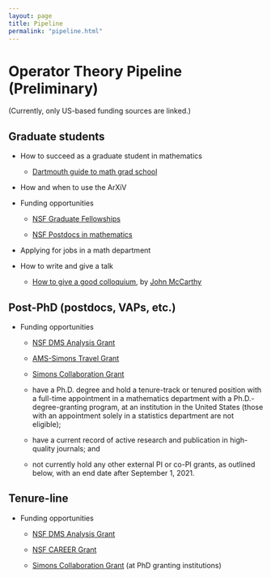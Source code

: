 ```yaml
---
layout: page
title: Pipeline
permalink: "pipeline.html"
---
```


# Operator Theory Pipeline (Preliminary)

(Currently, only US-based funding sources are linked.)

## Graduate students

- How to succeed as a graduate student in mathematics

	- [Dartmouth guide to math grad school][1]

- How and when to use the ArXiV

- Funding opportunities

	- [NSF Graduate Fellowships][2]

	- [NSF Postdocs in mathematics][3]

- Applying for jobs in a math department

- How to write and give a talk

	- [How to give a good colloquium][8], by [John McCarthy][9]


## Post-PhD (postdocs, VAPs, etc.)

- Funding opportunities

	- [NSF DMS Analysis Grant][4]

	- [AMS-Simons Travel Grant][5]

	- [Simons Collaboration Grant][6] 
    
    - have a Ph.D. degree and hold a tenure-track or tenured position with a full-time appointment in a mathematics department with a Ph.D.-degree-granting program, at an institution in the United States (those with an appointment solely in a statistics department are not eligible);
    
    - have a current record of active research and publication in high-quality journals; and

    - not currently hold any other external PI or co-PI grants, as outlined below, with an end date after September 1, 2021.
    
## Tenure-line 

- Funding opportunities

	- [NSF DMS Analysis Grant][4]

	- [NSF CAREER Grant][7]

	- [Simons Collaboration Grant][6] (at PhD granting institutions)


[1]:<https://math.dartmouth.edu/graduate-students/current/guide/GradGuide.pdf>
[2]:<https://www.nsfgrfp.org/>
[3]:<https://www.nsf.gov/funding/pgm_summ.jsp?pims_id=5301>
[4]:<https://www.nsf.gov/funding/pgm_summ.jsp?pims_id=5434>
[5]:<http://www.ams.org/programs/travel-grants/AMS-SimonsTG>
[6]:<https://www.simonsfoundation.org/grant/collaboration-grants-for-mathematicians/>
[7]:<https://www.nsf.gov/funding/pgm_summ.jsp?pims_id=503214>
[8]:<https://www.math.wustl.edu/~mccarthy/public_papers/colloquium.pdf>
[9]:<https://www.math.wustl.edu/~mccarthy/>

